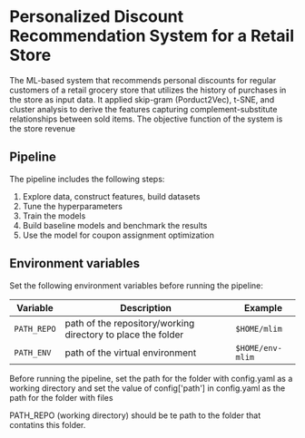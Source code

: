 # Personalized Discount Recommendation System for a Retail Store 

The ML-based system that recommends personal discounts for regular customers of a retail grocery store that utilizes the history of purchases in the store as input data.
It applied skip-gram (Porduct2Vec), t-SNE, and cluster analysis to derive the features capturing complement-substitute relationships between sold items. The objective function of the system is the store revenue



## Pipeline

The pipeline includes the following steps:
1. Explore data, construct features, build datasets
1. Tune the hyperparameters
1. Train the models
1. Build baseline models and benchmark the results
1. Use the model for coupon assignment optimization


## Environment variables

Set the following environment variables before running the pipeline:

| Variable    | Description                                                            | Example          |
| ----------- | -----------------------------------------------------------------------| ---------------- |
| `PATH_REPO` | path of the repository/working directory to place the folder           | `$HOME/mlim`     |
| `PATH_ENV`  | path of the virtual environment                                        | `$HOME/env-mlim` |


Before running the pipeline, set the path for the folder with config.yaml as a working directory
and set the value of config['path'] in config.yaml as the path for the folder with files

PATH_REPO (working directory) should be te path to the folder that contatins this folder.
